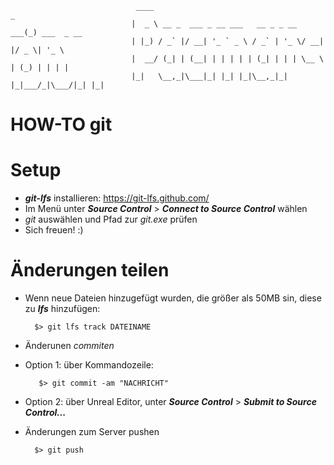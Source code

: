                                 ____                                      _             
                               |  _ \ __ _  ___ _ __ ___   __ _ _ __  ___(_) ___  _ __  
                               | |_) / _` |/ __| '_ ` _ \ / _` | '_ \/ __| |/ _ \| '_ \ 
                               |  __/ (_| | (__| | | | | | (_| | | | \__ \ | (_) | | | |
                               |_|   \__,_|\___|_| |_| |_|\__,_|_| |_|___/_|\___/|_| |_|
    


# HOW-TO git

# Setup
- ___git-lfs___ installieren: <https://git-lfs.github.com/>
- Im Menü unter ___Source Control___ > ___Connect to Source Control___ wählen
- _git_ auswählen und Pfad zur _git.exe_ prüfen
- Sich freuen! :)


# Änderungen teilen
- Wenn neue Dateien hinzugefügt wurden, die größer als 50MB sin, diese zu ___lfs___ hinzufügen:

        $> git lfs track DATEINAME

- Änderunen _commiten_
 - Option 1: über Kommandozeile:

          $> git commit -am "NACHRICHT"

 - Option 2: über Unreal Editor, unter ___Source Control___ > ___Submit to Source Control...___
- Änderungen zum Server pushen

        $> git push
